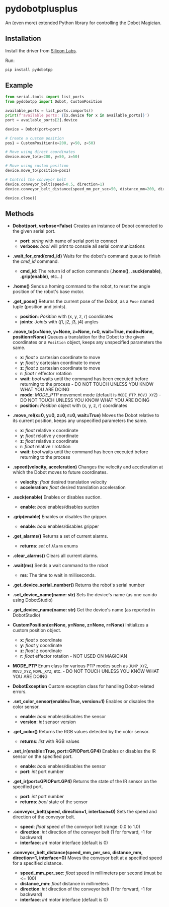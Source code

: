 # pydobotplusplus

An (even more) extended Python library for controlling the Dobot Magician.

## Installation

Install the driver from [Silicon Labs](https://www.silabs.com/products/development-tools/software/usb-to-uart-bridge-vcp-drivers).

Run:
```sh
pip install pydobotpp
```

## Example

```python
from serial.tools import list_ports
from pydobotpp import Dobot, CustomPosition

available_ports = list_ports.comports()
print(f'available ports: {[x.device for x in available_ports]}')
port = available_ports[2].device

device = Dobot(port=port)

# Create a custom position
pos1 = CustomPosition(x=200, y=50, z=50)

# Move using direct coordinates
device.move_to(x=200, y=50, z=50)

# Move using custom position
device.move_to(position=pos1)

# Control the conveyor belt
device.conveyor_belt(speed=0.5, direction=1)
device.conveyor_belt_distance(speed_mm_per_sec=50, distance_mm=200, direction=1)

device.close()
```

## Methods

* **Dobot(port, verbose=False)** Creates an instance of Dobot connected to the given serial port.
    * **port**: _string_ with name of serial port to connect
    * **verbose**: _bool_ will print to console all serial communications

* **.wait_for_cmd(cmd_id)** Waits for the dobot's command queue to finish the *cmd_id* command.
    *  **cmd_id**: The return id of action commands (**.home()**, **.suck(enable)**, **.grip(enable)**, etc...)

* **.home()** Sends a homing command to the robot, to reset the angle position of the robot's base motor.

* **.get_pose()** Returns the current pose of the Dobot, as a `Pose` named tuple (position and joints).
    * **position**: _Position_ with (x, y, z, r) coordinates
    * **joints**: _Joints_ with (j1, j2, j3, j4) angles

* **.move_to(x=None, y=None, z=None, r=0, wait=True, mode=None, position=None)** Queues a translation for the Dobot to the given coordinates or a `Position` object, keeps any unspecified parameters the same.
    * **x**: _float_ x cartesian coordinate to move
    * **y**: _float_ y cartesian coordinate to move
    * **z**: _float_ z cartesian coordinate to move
    * **r**: _float_ r effector rotation
    * **wait**: _bool_ waits until the command has been executed before returning to the process - DO NOT TOUCH UNLESS YOU KNOW WHAT YOU ARE DOING
    * **mode**: _MODE_PTP_ movement mode (default is `MODE_PTP.MOVJ_XYZ`) - DO NOT TOUCH UNLESS YOU KNOW WHAT YOU ARE DOING
    * **position**: _Position_ object with (x, y, z, r) coordinates

* **.move_rel(x=0, y=0, z=0, r=0, wait=True)** Moves the Dobot relative to its current position, keeps any unspecified parameters the same.
    * **x**: _float_ relative x coordinate
    * **y**: _float_ relative y coordinate
    * **z**: _float_ relative z coordinate
    * **r**: _float_ relative r rotation
    * **wait**: _bool_ waits until the command has been executed before returning to the process

* **.speed(velocity, acceleration)** Changes the velocity and acceleration at which the Dobot moves to future coordinates.
    * **velocity**: _float_ desired translation velocity
    * **acceleration**: _float_ desired translation acceleration

* **.suck(enable)** Enables or disables suction.
    * **enable**: _bool_ enables/disables suction

* **.grip(enable)** Enables or disables the gripper.
    * **enable**: _bool_ enables/disables gripper

* **.get_alarms()** Returns a set of current alarms.
    * **returns**: _set_ of `Alarm` enums

* **.clear_alarms()** Clears all current alarms.

* **.wait(ms)** Sends a wait command to the robot
  * **ms**: The time to wait in milliseconds.

* **.get_device_serial_number()** Returns the robot's serial number

*  **.set_device_name(name: str)** Sets the device's name (as one can do using DobotStudio)
  
*  **.get_device_name(name: str)** Get the device's name (as reported in DobotStudio)

* **CustomPosition(x=None, y=None, z=None, r=None)** Initializes a custom position object.
    * **x**: _float_ x coordinate
    * **y**: _float_ y coordinate
    * **z**: _float_ z coordinate
    * **r**: _float_ effector rotation - NOT USED ON MAGICIAN

* **MODE_PTP** Enum class for various PTP modes such as `JUMP_XYZ`, `MOVJ_XYZ`, `MOVL_XYZ`, etc. - DO NOT TOUCH UNLESS YOU KNOW WHAT YOU ARE DOING

* **DobotException** Custom exception class for handling Dobot-related errors.

* **.set_color_sensor(enable=True, version=1)** Enables or disables the color sensor.
    * **enable**: _bool_ enables/disables the sensor
    * **version**: _int_ sensor version

* **.get_color()** Returns the RGB values detected by the color sensor.
    * **returns**: _list_ with RGB values

* **.set_ir(enable=True, port=GPIOPort.GP4)** Enables or disables the IR sensor on the specified port.
    * **enable**: _bool_ enables/disables the sensor
    * **port**: _int_ port number

* **.get_ir(port=GPIOPort.GP4)** Returns the state of the IR sensor on the specified port.
    * **port**: _int_ port number
    * **returns**: _bool_ state of the sensor

* **.conveyor_belt(speed, direction=1, interface=0)** Sets the speed and direction of the conveyor belt.
    * **speed**: _float_ speed of the conveyor belt (range: 0.0 to 1.0)
    * **direction**: _int_ direction of the conveyor belt (1 for forward, -1 for backward)
    * **interface**: _int_ motor interface (default is 0)

* **.conveyor_belt_distance(speed_mm_per_sec, distance_mm, direction=1, interface=0)** Moves the conveyor belt at a specified speed for a specified distance.
    * **speed_mm_per_sec**: _float_ speed in millimeters per second (must be <= 100)
    * **distance_mm**: _float_ distance in millimeters
    * **direction**: _int_ direction of the conveyor belt (1 for forward, -1 for backward)
    * **interface**: _int_ motor interface (default is 0)
